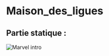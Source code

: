 # Maison_des_ligues
## Partie statique : 

![Marvel intro]("https://acegif.com/wp-content/gifs/gif-marvel-53.gif")





